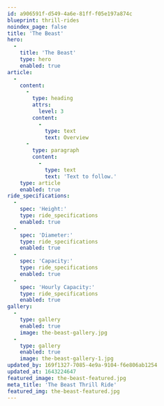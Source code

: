 ```yaml
---
id: a906591f-d549-4a6e-81ff-f05e197a874c
blueprint: thrill-rides
noindex_page: false
title: 'The Beast'
hero:
  -
    title: 'The Beast'
    type: hero
    enabled: true
article:
  -
    content:
      -
        type: heading
        attrs:
          level: 3
        content:
          -
            type: text
            text: Overview
      -
        type: paragraph
        content:
          -
            type: text
            text: 'Text to follow.'
    type: article
    enabled: true
ride_specifications:
  -
    spec: 'Height:'
    type: ride_specifications
    enabled: true
  -
    spec: 'Diameter:'
    type: ride_specifications
    enabled: true
  -
    spec: 'Capacity:'
    type: ride_specifications
    enabled: true
  -
    spec: 'Hourly Capacity:'
    type: ride_specifications
    enabled: true
gallery:
  -
    type: gallery
    enabled: true
    image: the-beast-gallery.jpg
  -
    type: gallery
    enabled: true
    image: the-beast-gallery-1.jpg
updated_by: 169f1327-7085-4e9a-9104-f6e806ab1254
updated_at: 1643224647
featured_image: the-beast-featured.jpg
meta_title: 'The Beast Thrill Ride'
featured_img: the-beast-featured.jpg
---
```

